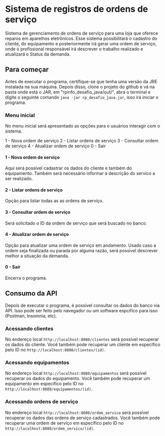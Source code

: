 # Sistema de registros de ordens de serviço

Sistema de gerenciamento de ordens de serviço para uma loja que oferece reparos em aparelhos eletrônicos. Esse sistema possibilitará o cadastro do cliente, do equipamento e posteriormente irá gerar uma ordem de serviço, onde o profissional responsável irá descrever o trabalho realizado e atualizará o Status da demanda.

## Para começar

Antes de executar o programa, certifique-se que tenha uma versão da JRE instalada na sua máquina. Depois disso, clone o projeto do github e vá na pasta onde está o JAR, em "rpinfo_desafio_java/out/", abra o terminal e digite o seguinte comando `java -jar rp_desafio_java.jar`, isso irá iniciar o programa.

### Menu inicial

No menu inicial será apresentado as opções para o usuários interagir com o sistema.

 1 - Nova ordem de serviço
 2 - 	Listar ordens de serviço
 3 - Consultar ordem de serviço
 4 - Atualizar ordem de serviço
 0 - Sair

#### 1 - Nova ordem de serviço
Aqui será possível cadastrar os dados do cliente e também do equipamento. Também será  necessário informar a descrição do servico a ser realizado.

#### 2 - Listar ordens de serviço
Opção para listar todas as as ordens de serviço.

#### 3 - Consultar ordem de serviço
Será solicitado o ID da ordem de serviço que será buscado no banco.

#### 4 - Atualizar ordem de serviço
Opção para atualizar uma ordem de serviço em andamento. Usado caso a ordem seja finalizada ou parada por alguma razão, será possível descrever melhor a situação da demanda.

#### 0 - Sair
Encerra o programa.

## Consumo da API

Depois de executar o programa, é possível consultar os dados do banco via API. Isso pode ser feito pelo navegador ou um software espcífico para isso (Postman, Insomnia, etc).

### Acessando clientes

No endereço local `http://localhost:8080/clientes` será possível recuperar os dados do cliente. Você também pode recuperar um cliente em específico pelo ID no `http://localhost:8080/clientes/(id)`.

### Acessando equipamentos

No endereço local `http://localhost:8080/equipamentos` será possível recuperar os dados do equipamento. Você também pode recuperar um equipamento em específico pelo ID no `http://localhost:8080/equipamentos/(id)`.

### Acessando ordens de serviço

No endereço local `http://localhost:8080/ordem_servico` será possível recuperar os dados das ordens de serviço cadastrados. Você também pode recuperar uma ordem de serviço em específico pelo ID no `http://localhost:8080/ordem_servico/(id)`.
